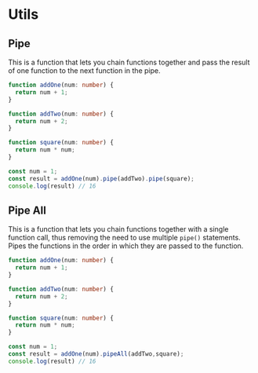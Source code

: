 # Utils

## Pipe

This is a function that lets you chain functions together and pass the result of one function to the next function in the pipe.

```typescript
function addOne(num: number) {
  return num + 1;
}

function addTwo(num: number) {
  return num + 2;
}

function square(num: number) {
  return num * num;
}

const num = 1;
const result = addOne(num).pipe(addTwo).pipe(square);
console.log(result) // 16
```

## Pipe All

This is a function that lets you chain functions together with a single function call, thus removing the need to use multiple `pipe()` statements. Pipes the functions in the order in which they are passed to the function.

```typescript
function addOne(num: number) {
  return num + 1;
}

function addTwo(num: number) {
  return num + 2;
}

function square(num: number) {
  return num * num;
}

const num = 1;
const result = addOne(num).pipeAll(addTwo,square);
console.log(result) // 16
```